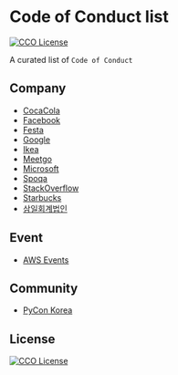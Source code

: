 # Code of Conduct list

[![CCO License](https://img.shields.io/badge/license-CC0-blue.svg?style=plastic "CC0 License")](#contributing-and-license)

A curated list of `Code of Conduct`


## Company

 - [CocaCola](http://www.coca-colacompany.com/content/dam/journey/us/en/private/fileassets/pdf/our-company/2016-COBC-US-Final.pdf)
 - [Facebook](https://investor.fb.com/corporate-governance/code-of-conduct/default.aspx)
 - [Festa](https://festa.io/code-of-conduct)
 - [Google](https://abc.xyz/investor/other/google-code-of-conduct.html)
 - [Ikea](http://www.inter.ikea.com/Documents/Inter%20IKEA%20Group%20Code_approved%20by%20IIH%20Board_211113.pdf)
 - [Meetgo](https://meetgo.kr/#/policy/communityGuideline)
 - [Microsoft](https://www.microsoft.com/en-us/legal/compliance)
 - [Spoqa](https://github.com/spoqa/code-of-conduct)
 - [StackOverflow](https://stackoverflow.com/conduct)
 - [Starbucks](https://globalassets.starbucks.com/assets/ada1f37e34954eb1883a6b32d3e8a430.pdf)
 - [삼일회계법인](https://www.pwc.com/kr/ko/ethics/code-of-conduct.html)


## Event

 - [AWS Events](https://aws.amazon.com/ko/events/codeofconduct/)


## Community
 - [PyCon Korea](https://www.pycon.kr/2018/about/coc/)


## License

[![CCO License](https://img.shields.io/badge/license-CC0-blue.svg?style=plastic "CC0 License")](#contributing-and-license)
